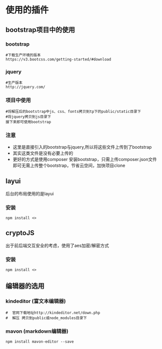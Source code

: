 # 使用的插件
## bootstrap项目中的使用
### bootstrap
```
#下载生产环境的版本
https://v3.bootcss.com/getting-started/#download
```
### jquery
```
#生产版本
http://jquery.com/
```
### 项目中使用
```
#将解压后的bootstrap中js、css、fonts拷贝到tp下的public/static目录下
#将jquery拷贝到js目录下
接下来即可使用bootstrap
```
### 注意
- 这里是直接引入的bootstrap与jquery,所以将这些文件上传到了bootstrap
- 其实这类文件是没有必要上传的
- 更好的方式是使用composer 安装bootstrap，只需上传composer.json文件即可无需上传整个bootstrap，节省云空间，加快项目clone

## layui
后台的布局使用的是layui
### 安装
```
npm install <>
```

## cryptoJS
出于前后端交互安全的考虑，使用了aes加密/解密方式
### 安装
```
npm install <>
```
## 编辑器的选用
### kindeditor (富文本编辑器)
```
#  官网下载地址http://kindeditor.net/down.php
#  解压 拷贝到public或node_modules目录下
```
### mavon (markdown编辑器)
```
npm install mavon-editor --save
```
